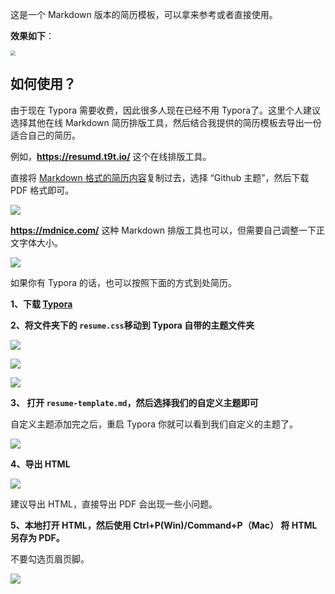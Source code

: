 这是一个 Markdown 版本的简历模板，可以拿来参考或者直接使用。

**效果如下**：

<img src="./media/overview.png" style="zoom:50%;" />

## 如何使用？

由于现在 Typora 需要收费，因此很多人现在已经不用 Typora了。这里个人建议选择其他在线 Markdown 简历排版工具，然后结合我提供的简历模板去导出一份适合自己的简历。

例如，**https://resumd.t9t.io/** 这个在线排版工具。

直接将 [Markdown 格式的简历内容](./resume-template.md)复制过去，选择 “Github 主题”，然后下载 PDF 格式即可。

![](./media/resumd.t9t.io.png)

**https://mdnice.com/** 这种 Markdown 排版工具也可以，但需要自己调整一下正文字体大小。

![](./media/mdince.png)

如果你有 Typora 的话，也可以按照下面的方式到处简历。

**1、下载 [Typora](https://typora.io/)**

**2、将文件夹下的 `resume.css`移动到 Typora 自带的主题文件夹**

![](./media/resume-template-setting-1.png)

![](./media/resume-template-setting-2.png)

![](./media/resume-template-setting-3.png)

**3、 打开 `resume-template.md`，然后选择我们的自定义主题即可**

自定义主题添加完之后，重启 Typora 你就可以看到我们自定义的主题了。

![](./media/custome-resume-theme.png)

**4、导出 HTML**

![](./media/resume-template-setting-4.png)

建议导出 HTML，直接导出 PDF 会出现一些小问题。

**5、本地打开 HTML，然后使用 Ctrl+P(Win)/Command+P（Mac） 将 HTML 另存为 PDF。**

不要勾选页眉页脚。

![](media/resume-template-setting-5.png)



